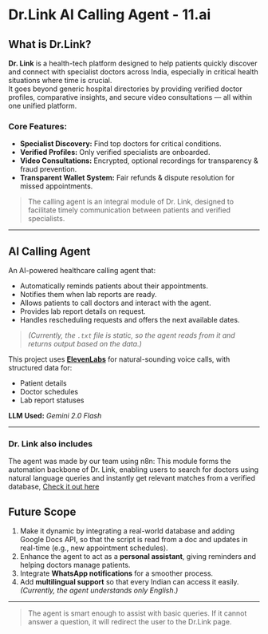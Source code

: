 # Dr.Link AI Calling Agent - 11.ai

## What is Dr.Link?

**Dr. Link** is a health-tech platform designed to help patients quickly discover and connect with specialist doctors across India, especially in critical health situations where time is crucial.  
It goes beyond generic hospital directories by providing verified doctor profiles, comparative insights, and secure video consultations — all within one unified platform.

### Core Features:
- **Specialist Discovery:** Find top doctors for critical conditions.  
- **Verified Profiles:** Only verified specialists are onboarded.  
- **Video Consultations:** Encrypted, optional recordings for transparency & fraud prevention.  
- **Transparent Wallet System:** Fair refunds & dispute resolution for missed appointments.  

> The calling agent is an integral module of Dr. Link, designed to facilitate timely communication between patients and verified specialists.

---

## AI Calling Agent

An AI-powered healthcare calling agent that:
- Automatically reminds patients about their appointments.  
- Notifies them when lab reports are ready.  
- Allows patients to call doctors and interact with the agent.  
- Provides lab report details on request.  
- Handles rescheduling requests and offers the next available dates.  

> *(Currently, the `.txt` file is static, so the agent reads from it and returns output based on the data.)*

This project uses **[ElevenLabs](https://elevenlabs.io/)** for natural-sounding voice calls, with structured data for:
- Patient details  
- Doctor schedules  
- Lab report statuses  

**LLM Used:** *Gemini 2.0 Flash*

---
### Dr. Link also includes
The agent was made by our team using n8n:
This module forms the automation backbone of Dr. Link, enabling users to search for doctors using natural language queries and instantly get relevant matches from a verified database, [Check it out here](https://github.com/Riniii09/drlink-n8n?tab=readme-ov-file)


## Future Scope

1. Make it dynamic by integrating a real-world database and adding Google Docs API, so that the script is read from a doc and updates in real-time (e.g., new appointment schedules).  
2. Enhance the agent to act as a **personal assistant**, giving reminders and helping doctors manage patients.  
3. Integrate **WhatsApp notifications** for a smoother process.  
4. Add **multilingual support** so that every Indian can access it easily. *(Currently, the agent understands only English.)*

---

> The agent is smart enough to assist with basic queries. If it cannot answer a question, it will redirect the user to the Dr.Link page.
